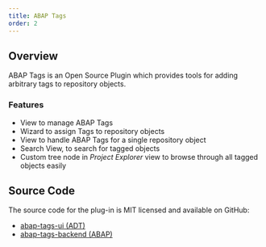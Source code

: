 ```yaml
---
title: ABAP Tags
order: 2
---
```


## Overview

ABAP Tags is an Open Source Plugin which provides tools for adding arbitrary tags to repository objects.

### Features

- View to manage ABAP Tags
- Wizard to assign Tags to repository objects
- View to handle ABAP Tags for a single repository object
- Search View, to search for tagged objects
- Custom tree node in *Project Explorer* view to browse through all tagged objects easily

## Source Code

The source code for the plug-in is MIT licensed and available on GitHub:

- [abap-tags-ui (ADT)](https://github.com/DevEpos/abap-tags-ui)
- [abap-tags-backend (ABAP)](https://github.com/DevEpos/abap-tags-backend)
